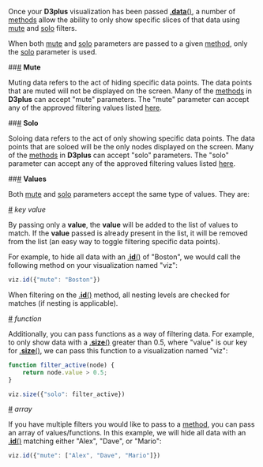 Once your **D3plus** visualization has been passed [.**data**()](wiki/Visualization-Methods#data), a number of [methods](wiki/Visualization-Methods) allow the ability to only show specific slices of that data using [mute](#mute) and [solo](#solo) filters.

When both [mute](#mute) and [solo](#solo) parameters are passed to a given [method](wiki/Visualization-Methods), only the [solo](#solo) parameter is used.

##<a name="mute" href="#wiki-mute">#</a> **Mute**

Muting data refers to the act of hiding specific data points. The data points that are muted will not be displayed on the screen. Many of the [methods](wiki/Visualization-Methods) in **D3plus** can accept "mute" parameters. The "mute" parameter can accept any of the approved filtering values listed [here](#methods).

##<a name="solo" href="#wiki-solo">#</a> **Solo**

Soloing data refers to the act of only showing specific data points. The data points that are soloed will be the only nodes displayed on the screen. Many of the [methods](wiki/Visualization-Methods) in **D3plus** can accept "solo" parameters. The "solo" parameter can accept any of the approved filtering values listed [here](#methods).

##<a name="values" href="#wiki-values">#</a> **Values**

Both [mute](#mute) and [solo](#solo) parameters accept the same type of values. They are:

<a name="value" href="#wiki-value">#</a> *key value*

By passing only a **value**, the **value** will be added to the list of values to match. If the **value** passed is already present in the list, it will be removed from the list (an easy way to toggle filtering specific data points).

For example, to hide all data with an [.**id**()](wiki/Visualization-Methods#id) of "Boston", we would call the following method on your visualization named "viz":

```js
viz.id({"mute": "Boston"})
```

When filtering on the [.**id**()](wiki/Visualization-Methods#id) method, all nesting levels are checked for matches (if nesting is applicable).

<a name="function" href="#wiki-function">#</a> *function*

Additionally, you can pass functions as a way of filtering data. For example, to only show data with a [.**size**()](wiki/Visualization-Methods#size) greater than 0.5, where "value" is our key for [.**size**()](wiki/Visualization-Methods#size), we can pass this function to a visualization named "viz":

```js
function filter_active(node) {
	return node.value > 0.5;
}

viz.size({"solo": filter_active})
```

<a name="array" href="#wiki-array">#</a> *array*

If you have multiple filters you would like to pass to a [method](wiki/Visualization-Methods), you can pass an array of values/functions. In this example, we will hide all data with an [.**id**()](wiki/Visualization-Methods#id) matching either "Alex", "Dave", or "Mario":

```js
viz.id({"mute": ["Alex", "Dave", "Mario"]})
```